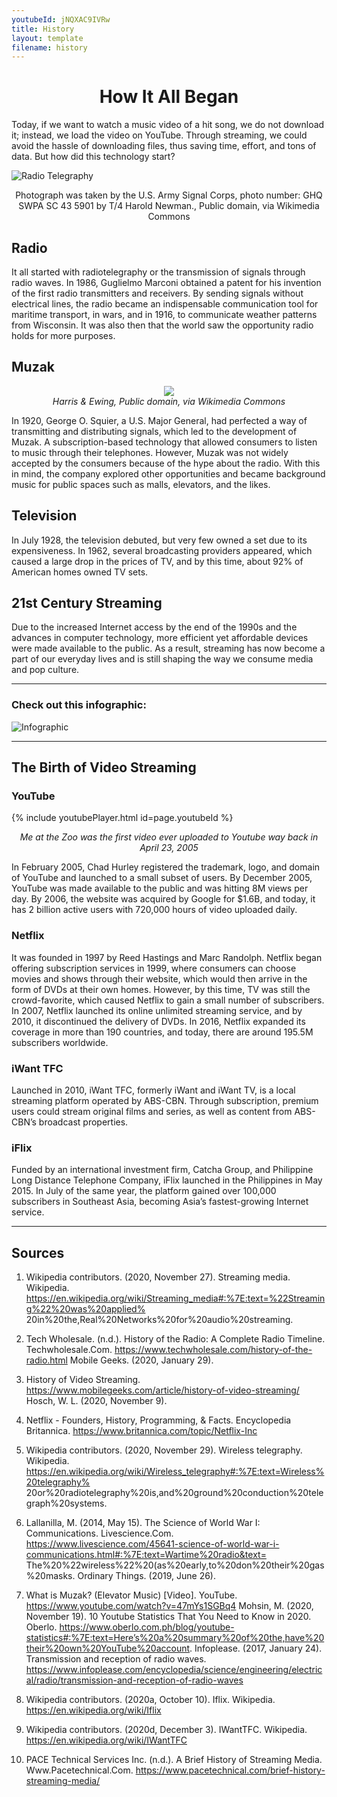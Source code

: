 ```yaml
---
youtubeId: jNQXAC9IVRw
title: History
layout: template
filename: history
--- 
```


<h1 align ="center"> How It All Began </h1>

Today, if we want to watch a music video of a hit song, we do not download it; instead, we load the video on YouTube. Through streaming, we could avoid the hassle of downloading files, thus saving time, effort, and tons of data. But how did this technology start?

![Radio Telegraphy](https://upload.wikimedia.org/wikipedia/commons/3/34/SCR188.jpg)
<p align="center"> Photograph was taken by the U.S. Army Signal Corps, photo number:  GHQ SWPA SC 43 5901 by T/4 Harold Newman., Public domain, via Wikimedia Commons </p>

## Radio 
It all started with radiotelegraphy or the transmission of signals through radio waves. In 1986, Guglielmo Marconi obtained a patent for his invention 
of the first radio transmitters and receivers. By sending signals without electrical lines, the radio became an indispensable communication tool for 
maritime transport, in wars, and in 1916, to communicate weather patterns from Wisconsin. It was also then that the world saw the opportunity radio holds 
for more purposes.

## Muzak 

<p align="center">
  <img src="https://upload.wikimedia.org/wikipedia/commons/3/33/Portrait_of_George_Owen_Squier.jpg">
   <br>
  <em> Harris & Ewing, Public domain, via Wikimedia Commons </em>
</p>

In 1920, George O. Squier, a U.S. Major General, had perfected a way of transmitting and distributing signals, which led to the development of Muzak. 
A subscription-based technology that allowed consumers to listen to music through their telephones. However, Muzak was not widely accepted by the consumers 
because of the hype about the radio. With this in mind, the company explored other opportunities and became background music for public spaces such as malls, 
elevators, and the likes.

## Television
In July 1928, the television debuted, but very few owned a set due to its expensiveness. In 1962, several broadcasting providers appeared, which caused 
a large drop in the prices of TV, and by this time, about 92% of American homes owned TV sets. 

## 21st Century Streaming 
Due to the increased Internet access by the end of the 1990s and the advances in computer technology, more efficient yet affordable devices were made available 
to the public. As a result, streaming has now become a part of our everyday lives and is still shaping the way we consume media and pop culture. 

***

### Check out this infographic:
![Infographic](https://blog.video.ibm.com/wp-content/uploads/2016/02/ABriefHistoryofStreamingVideo_peg.jpg)

***

## The Birth of Video Streaming 

### YouTube
{% include youtubePlayer.html id=page.youtubeId %}
 
<p align="center"> <i> Me at the Zoo was the first video ever uploaded to Youtube way back in April 23, 2005 </i> </p>

In February 2005, Chad Hurley registered the trademark, logo, and domain of YouTube and launched to a small subset of users. By December 2005, YouTube was made available to the public and was hitting 8M views per day. By 2006, the website was acquired by Google for $1.6B, and today, it has 2 billion active users with 720,000 hours of video uploaded daily. 

### Netflix 
It was founded in 1997 by Reed Hastings and Marc Randolph. Netflix began offering subscription services in 1999, where consumers can choose movies and shows through their website, which would then arrive in the form of DVDs at their own homes. However, by this time, TV was still the crowd-favorite, which caused Netflix to gain a small number of subscribers. In 2007, Netflix launched its online unlimited streaming service, and by 2010, it discontinued the delivery of DVDs. In 2016, Netflix expanded its coverage in more than 190 countries, and today, there are around 195.5M subscribers worldwide. 

### iWant TFC 
Launched in 2010, iWant TFC, formerly iWant and iWant TV, is a local streaming platform operated by ABS-CBN. Through subscription, premium users could stream original films and series, as well as content from ABS-CBN’s broadcast properties. 

### iFlix 
Funded by an international investment firm, Catcha Group, and Philippine Long Distance Telephone Company, iFlix launched in the Philippines in May 2015. In July of the same year, the platform gained over 100,000 subscribers in Southeast Asia, becoming Asia’s fastest-growing Internet service.



***

## Sources 
1. Wikipedia contributors. (2020, November 27). Streaming media. Wikipedia. https://en.wikipedia.org/wiki/Streaming_media#:%7E:text=%22Streaming%22%20was%20applied%
20in%20the,Real%20Networks%20for%20audio%20streaming.

2. Tech Wholesale. (n.d.). History of the Radio: A Complete Radio Timeline. Techwholesale.Com. https://www.techwholesale.com/history-of-the-radio.html 
Mobile Geeks. (2020, January 29). 

3. History of Video Streaming. https://www.mobilegeeks.com/article/history-of-video-streaming/ 
Hosch, W. L. (2020, November 9). 

4. Netflix - Founders, History, Programming, & Facts. Encyclopedia Britannica. https://www.britannica.com/topic/Netflix-Inc 

5. Wikipedia contributors. (2020, November 29). Wireless telegraphy. Wikipedia. https://en.wikipedia.org/wiki/Wireless_telegraphy#:%7E:text=Wireless%20telegraphy%
20or%20radiotelegraphy%20is,and%20ground%20conduction%20telegraph%20systems.

6. Lallanilla, M. (2014, May 15). 
The Science of World War I: Communications. Livescience.Com. https://www.livescience.com/45641-science-of-world-war-i-communications.html#:%7E:text=Wartime%20radio&text=
The%20%22wireless%22%20(as%20early,to%20don%20their%20gas%20masks.
Ordinary Things. (2019, June 26). 

7. What is Muzak? (Elevator Music) [Video]. YouTube. https://www.youtube.com/watch?v=47mYs1SGBq4 
Mohsin, M. (2020, November 19). 10 Youtube Statistics That You Need to Know in 2020. Oberlo. https://www.oberlo.com.ph/blog/youtube-statistics#:%7E:text=Here’s%20a%20summary%20of%20the,have%20their%20own%20YouTube%20account. 
Infoplease. (2017, January 24). Transmission and reception of radio waves. 
https://www.infoplease.com/encyclopedia/science/engineering/electrical/radio/transmission-and-reception-of-radio-waves 

8. Wikipedia contributors. (2020a, October 10). Iflix. Wikipedia. https://en.wikipedia.org/wiki/Iflix

9. Wikipedia contributors. (2020d, December 3). IWantTFC. Wikipedia. https://en.wikipedia.org/wiki/IWantTFC 

10. PACE Technical Services Inc. (n.d.). A Brief History of Streaming Media. Www.Pacetechnical.Com. https://www.pacetechnical.com/brief-history-streaming-media/ 
